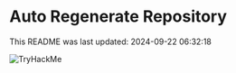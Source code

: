 # Auto Regenerate Repository

This README was last updated: 2024-09-22 06:32:18

 ![TryHackMe](https://tryhackme.com/badge/533634)